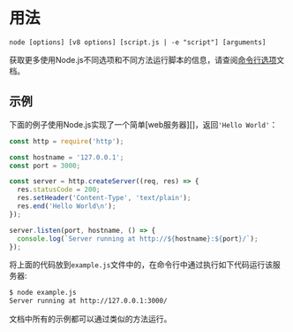# 用法

<!--type=misc-->

`node [options] [v8 options] [script.js | -e "script"] [arguments]`

获取更多使用Node.js不同选项和不同方法运行脚本的信息，请查阅[命令行选项][]文档。

## 示例

下面的例子使用Node.js实现了一个简单[web服务器][]，返回`'Hello World'`：

```js
const http = require('http');

const hostname = '127.0.0.1';
const port = 3000;

const server = http.createServer((req, res) => {
  res.statusCode = 200;
  res.setHeader('Content-Type', 'text/plain');
  res.end('Hello World\n');
});

server.listen(port, hostname, () => {
  console.log(`Server running at http://${hostname}:${port}/`);
});
```

将上面的代码放到`example.js`文件中的，在命令行中通过执行如下代码运行该服务器:

```txt
$ node example.js
Server running at http://127.0.0.1:3000/
```

文档中所有的示例都可以通过类似的方法运行。

[命令行选项]: cli.html#cli_command_line_options
[web server]: http.html
